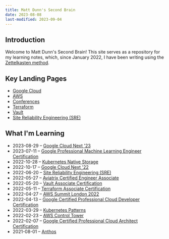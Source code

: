 ```yaml
---
title: Matt Dunn's Second Brain
date: 2023-08-08
last-modified: 2023-09-04
---
```


## Introduction

Welcome to Matt Dunn's Second Brain! This site serves as a repository for my learning notes, which, since January 2022, I have been writing using the [Zettelkasten method](https://en.wikipedia.org/wiki/Zettelkasten).

## Key Landing Pages

- [Google Cloud](notes/moc/Google%20Cloud.md)
- [AWS](notes/moc/AWS.md)
- [Conferences](notes/moc/Conferences.md)
- [Terraform](notes/moc/Terraform.md)
- [Vault](notes/moc/Vault.md)
- [Site Reliability Engineering (SRE)](notes/moc/Site%20Reliability%20Engineering%20(SRE).md)

## What I'm Learning

- 2023-08-29 – [Google Cloud Next '23](notes/moc/Google%20Cloud%20Next%20'23.md)
- 2023-07-11 – [Google Professional Machine Learning Engineer Certification](notes/moc/Google%20Professional%20Machine%20Learning%20Engineer%20Certification.md)
- 2022-10-28 – [Kubernetes Native Storage](notes/moc/Kubernetes%20Native%20Storage.md)
- 2022-10-17 – [Google Cloud Next '22](notes/moc/Google%20Cloud%20Next%20'22.md)
- 2022-06-20 – [Site Reliability Engineering (SRE)](notes/moc/Site%20Reliability%20Engineering%20(SRE).md)
- 2022-05-27 – [Aviatrix Certified Engineer Associate](notes/moc/Aviatrix%20Certified%20Engineer%20Associate.md)
- 2022-05-20 – [Vault Associate Certification](notes/moc/Vault.md)
- 2022-05-11 – [Terraform Associate Certification](notes/moc/Terraform.md)
- 2022-04-27 – [AWS Summit London 2022](notes/moc/AWS%20Summit%20London%202022.md)
- 2022-04-13 – [Google Certified Professional Cloud Developer Certification](notes/moc/Google%20Certified%20Professional%20Cloud%20Developer%20Certification.md)
- 2022-03-29 – [Kubernetes Patterns](notes/moc/Kubernetes%20Patterns.md)
- 2022-02-23 – [AWS Control Tower](notes/moc/AWS%20Control%20Tower.md)
- 2022-02-07 – [Google Certified Professional Cloud Architect Certification](notes/moc/Google%20Certified%20Professional%20Cloud%20Architect%20Certification.md)
- 2021-08-01 – [Anthos](notes/GCP%20Anthos.md)

